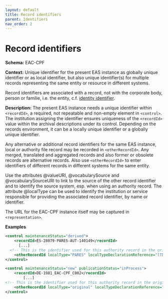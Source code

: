 ```yaml
---
layout: default
title: Record identifiers
parent: Identifiers
nav_order: 2
---
```


# Record identifiers

**Schema:** 
EAC-CPF

**Context:** 
Unique identifier for the present EAS instance as globally unique identifier or as local identifier, but also unique identifier(s) for multiple records representing the same entity or resource in different systems. 

Record identifiers are associated with a record, not with the corporate body, person or familie, i.e. the entity, c.f. [identity identifier](entity-id.md).

**Description:** The present EAS instance needs a unique identifier within `<recordId>`, a required, not repeatable and non-empty element in `<control>`. The institution assigning the identifier ensures uniqueness of the `<recordId>` value within the archival descriptions under its control. Depending on the records environment, it can be a locally unique identifier or a globally unique identifier.

Any alternative or additional record identifiers for the same EAS instance, local or authority file record may be recorded in `<otherRecordId>`. Any merged, translated and aggregated records and also former or obsolete records are alternative records. Also use `<otherRecordId>` to enter identifiers of different records in different systems for the same entity.

Use the attributes @valueURI, @vocabularySource and @vocabularySourceURI to link to the source of the other record identifier and to identify the source system, esp. when using an authority record. The attribute @localType can be used to identify the institution or service responsible for providing the associated record identifier, by name or identifier.

The URL for the EAC-CPF instance itself may be captured in `<representation>`.

**Examples**
```xml
<control maintenanceStatus="derived">
  	<recordId>ES-28079-PARES-AUT-140149</recordId>
	  [...]
  <!-- This is the identifier used for this authority record in the original system. -->
    <otherRecordId localType="PARES" localTypeDeclarationReference="lTD1">140149</otherRecordId>
</control>
```
```xml
<control maintenanceStatus="new" publicationStatus="inProcess">
    <recordId>DE-1981_EAC-CPF_C002</recordId>
	    [...]
<!-- This is the identifier used for this authority record in the original system. -->
    <otherRecordId localType="original" localTypeDeclarationReference="lTD1">AUBT-ISAAR-C-002</otherRecordId>
</control>
```

